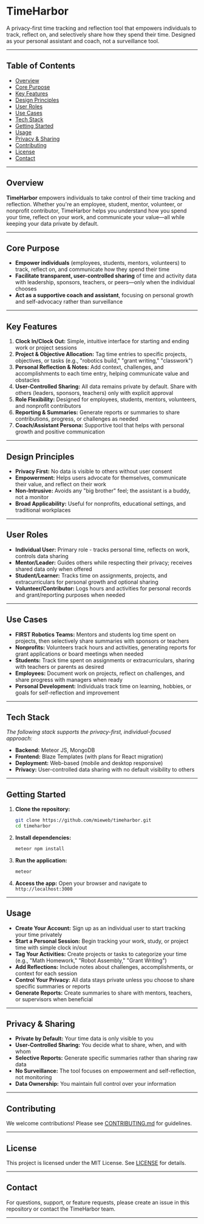 # TimeHarbor

A privacy-first time tracking and reflection tool that empowers individuals to track, reflect on, and selectively share how they spend their time. Designed as your personal assistant and coach, not a surveillance tool.

---

## Table of Contents

- [Overview](#overview)
- [Core Purpose](#core-purpose)
- [Key Features](#key-features)
- [Design Principles](#design-principles)
- [User Roles](#user-roles)
- [Use Cases](#use-cases)
- [Tech Stack](#tech-stack)
- [Getting Started](#getting-started)
- [Usage](#usage)
- [Privacy & Sharing](#privacy--sharing)
- [Contributing](#contributing)
- [License](#license)
- [Contact](#contact)

---

## Overview

**TimeHarbor** empowers individuals to take control of their time tracking and reflection. Whether you're an employee, student, mentor, volunteer, or nonprofit contributor, TimeHarbor helps you understand how you spend your time, reflect on your work, and communicate your value—all while keeping your data private by default.

---

## Core Purpose

- **Empower individuals** (employees, students, mentors, volunteers) to track, reflect on, and communicate how they spend their time
- **Facilitate transparent, user-controlled sharing** of time and activity data with leadership, sponsors, teachers, or peers—only when the individual chooses
- **Act as a supportive coach and assistant**, focusing on personal growth and self-advocacy rather than surveillance

---

## Key Features

1. **Clock In/Clock Out:** Simple, intuitive interface for starting and ending work or project sessions
2. **Project & Objective Allocation:** Tag time entries to specific projects, objectives, or tasks (e.g., "robotics build," "grant writing," "classwork")
3. **Personal Reflection & Notes:** Add context, challenges, and accomplishments to each time entry, helping communicate value and obstacles
4. **User-Controlled Sharing:** All data remains private by default. Share with others (leaders, sponsors, teachers) only with explicit approval
5. **Role Flexibility:** Designed for employees, students, mentors, volunteers, and nonprofit contributors
6. **Reporting & Summaries:** Generate reports or summaries to share contributions, progress, or challenges as needed
7. **Coach/Assistant Persona:** Supportive tool that helps with personal growth and positive communication

---

## Design Principles

- **Privacy First:** No data is visible to others without user consent
- **Empowerment:** Helps users advocate for themselves, communicate their value, and reflect on their work  
- **Non-Intrusive:** Avoids any "big brother" feel; the assistant is a buddy, not a monitor
- **Broad Applicability:** Useful for nonprofits, educational settings, and traditional workplaces

---

## User Roles

- **Individual User:** Primary role - tracks personal time, reflects on work, controls data sharing
- **Mentor/Leader:** Guides others while respecting their privacy; receives shared data only when offered
- **Student/Learner:** Tracks time on assignments, projects, and extracurriculars for personal growth and optional sharing
- **Volunteer/Contributor:** Logs hours and activities for personal records and grant/reporting purposes when needed

---

## Use Cases

- **FIRST Robotics Teams:** Mentors and students log time spent on projects, then selectively share summaries with sponsors or teachers
- **Nonprofits:** Volunteers track hours and activities, generating reports for grant applications or board meetings when needed
- **Students:** Track time spent on assignments or extracurriculars, sharing with teachers or parents as desired
- **Employees:** Document work on projects, reflect on challenges, and share progress with managers when ready
- **Personal Development:** Individuals track time on learning, hobbies, or goals for self-reflection and improvement

---

## Tech Stack

*The following stack supports the privacy-first, individual-focused approach:*

- **Backend:** Meteor JS, MongoDB
- **Frontend:** Blaze Templates (with plans for React migration)
- **Deployment:** Web-based (mobile and desktop responsive)
- **Privacy:** User-controlled data sharing with no default visibility to others

---

## Getting Started

1. **Clone the repository:**
   ```bash
   git clone https://github.com/mieweb/timeharbor.git
   cd timeharbor
   ```

2. **Install dependencies:**
   ```bash
   meteor npm install
   ```

3. **Run the application:**
   ```bash
   meteor
   ```

4. **Access the app:**
   Open your browser and navigate to `http://localhost:3000`

---

## Usage

- **Create Your Account:** Sign up as an individual user to start tracking your time privately
- **Start a Personal Session:** Begin tracking your work, study, or project time with simple clock in/out
- **Tag Your Activities:** Create projects or tasks to categorize your time (e.g., "Math Homework," "Robot Assembly," "Grant Writing")
- **Add Reflections:** Include notes about challenges, accomplishments, or context for each session
- **Control Your Privacy:** All data stays private unless you choose to share specific summaries or reports
- **Generate Reports:** Create summaries to share with mentors, teachers, or supervisors when beneficial

---

## Privacy & Sharing

- **Private by Default:** Your time data is only visible to you
- **User-Controlled Sharing:** You decide what to share, when, and with whom
- **Selective Reports:** Generate specific summaries rather than sharing raw data
- **No Surveillance:** The tool focuses on empowerment and self-reflection, not monitoring
- **Data Ownership:** You maintain full control over your information

---

## Contributing

We welcome contributions! Please see [CONTRIBUTING.md](CONTRIBUTING.md) for guidelines.

---

## License

This project is licensed under the MIT License. See [LICENSE](LICENSE) for details.

---

## Contact

For questions, support, or feature requests, please create an issue in this repository or contact the TimeHarbor team.

---
